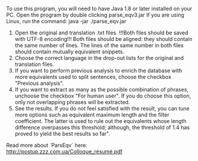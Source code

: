 To use this program, you will need to have Java 1.8 or later installed on your PC.
Open the program by double clicking parse_eqv3.jar
If you are using Linux, run the command:
 java -jar ./parse_eqv.jar

1. Open the original and translation .txt files.
!!!Both files should be saved with UTF-8 encoding!!! 
Both files should be aligned: they should contain
the same number of lines. The lines of the same number in both files should contain mutually
equivalent snippets.
2. Choose the correct language in the drop-out lists for the original and translation files.
3. If you want to perform previous analysis to enrich the database with more equivalents
used to split sentences, choose the checkbox "Previous analysis".
4. If you want to extract as many as the possible combination of phrases, unchoose the checkbox
"For human user". If you do choose this option, only not overlapping phrases will be extracted.
5. See the results. If you do not feel satisfied with the result, you can tune more options such as equivalent maximum length and the filter coefficient. The latter is used to rule out the equivalents whose length difference overpasses this threshold; although, the threshold
of 1.4 has proved to yield the best results so far".

Read more about ´ParsEqv´ here: http://postup.zzz.com.ua/Colloque_résumé.pdf